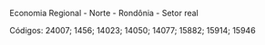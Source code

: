 Economia Regional - Norte - Rondônia - Setor real

Códigos: 24007; 1456; 14023; 14050; 14077; 15882; 15914; 15946